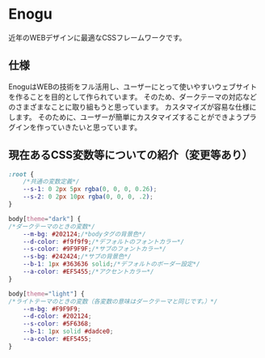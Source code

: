 # Enogu
近年のWEBデザインに最適なCSSフレームワークです。
## 仕様
EnoguはWEBの技術をフル活用し、ユーザーにとって使いやすいウェブサイトを作ることを目的として作られています。
そのため、ダークテーマの対応などのさまざまなことに取り組もうと思っています。
カスタマイズが容易な仕様にします。
そのために、ユーザーが簡単にカスタマイズすることができようプラグインを作っていきたいと思っています。
## 現在あるCSS変数等についての紹介（変更等あり）
``` css
:root {
    /*共通の変数定義*/
    --s-1: 0 2px 5px rgba(0, 0, 0, 0.26);
    --s-2: 0 2px 10px rgba(0, 0, 0, .2);
}

body[theme="dark"] {
/*ダークテーマのときの変数*/
    --m-bg: #202124;/*bodyタグの背景色*/
    --d-color: #f9f9f9;/*デフォルトのフォントカラー*/
    --s-color: #9F9F9F;/*サブのフォントカラー*/
    --s-bg: #242424;/*サブの背景色*/
    --b-1: 1px #363636 solid;/*デフォルトのボーダー設定*/
    --a-color: #EF5455;/*アクセントカラー*/
}

body[theme="light"] {
/*ライトテーマのときの変数（各変数の意味はダークテーマと同じです。）*/
    --m-bg: #F9F9F9;
    --d-color: #202124;
    --s-color: #5F6368;
    --b-1: 1px solid #dadce0;
    --a-color: #EF5455;
}
```
